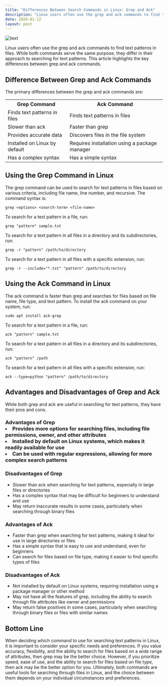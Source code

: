 ```yaml
---
title: "Differences Between Search Commands in Linux: Grep and Ack"
description: "Linux users often use the grep and ack commands to find text patterns in files. While both commands serve the same purpose, they differ in their approach to searching for text patterns. This article highlights the key differences between grep and ack commands."
date: 2020-01-12
layout: post
---
```


<article>
  <img alt="text" src="https://images.unsplash.com/photo-1594321120041-00d204971461?crop=entropy&amp;cs=tinysrgb&amp;fit=max&amp;fm=jpg&amp;ixid=Mnw0NDU0NTZ8MHwxfHNlYXJjaHwxfHxEaWZmZXJlbmNlcyUyMEJldHdlZW4lMjBTZWFyY2glMjBDb21tYW5kcyUyMGluJTIwTGludXglM0ElMjBHcmVwJTIwYW5kJTIwQWNrfGVufDB8MHx8fDE2ODM2NjA5MTQ&amp;ixlib=rb-4.0.3&amp;q=80&amp;w=1080"/>
  <p>Linux users often use the grep and ack commands to find text patterns in files. While both commands serve the same purpose, they differ in their approach to searching for text patterns. This article highlights the key differences between grep and ack commands.</p>
  <h2>Difference Between Grep and Ack Commands</h2>
  <p>The primary differences between the grep and ack commands are:</p>
  <table>
    <tbody>
      <tr>
        <th>Grep Command</th>
        <th>Ack Command</th>
      </tr>
      <tr>
        <td>Finds text patterns in files</td>
        <td>Finds text patterns in files</td>
      </tr>
      <tr>
        <td>Slower than ack</td>
        <td>Faster than grep</td>
      </tr>
      <tr>
        <td>Provides accurate data</td>
        <td>Discovers files in the file system</td>
      </tr>
      <tr>
        <td>Installed on Linux by default</td>
        <td>Requires installation using a package manager</td>
      </tr>
      <tr>
        <td>Has a complex syntax</td>
        <td>Has a simple syntax</td>
      </tr>
    </tbody>
  </table>
  <h2>Using the Grep Command in Linux</h2>
  <p>The grep command can be used to search for text patterns in files based on various criteria, including file name, line number, and recursive. The command syntax is:</p>
  <pre><code>grep &lt;options&gt; &lt;search-term&gt; &lt;file-name&gt;</code></pre>
  <p>To search for a text pattern in a file, run:</p>
  <pre><code>grep "pattern" sample.txt</code></pre>
  <p>To search for a text pattern in all files in a directory and its subdirectories, run:</p>
  <pre><code>grep -r "pattern" /path/to/directory</code></pre>
  <p>To search for a text pattern in all files with a specific extension, run:</p>
  <pre><code>grep -r --include="*.txt" "pattern" /path/to/directory</code></pre>
  <h2>Using the Ack Command in Linux</h2>
  <p>The ack command is faster than grep and searches for files based on file name, file type, and text pattern. To install the ack command on your system, run:</p>
  <pre><code>sudo apt install ack-grep</code></pre>
  <p>To search for a text pattern in a file, run:</p>
  <pre><code>ack "pattern" sample.txt</code></pre>
  <p>To search for a text pattern in all files in a directory and its subdirectories, run:</p>
  <pre><code>ack "pattern" /path</code></pre>
  <p>To search for a text pattern in all files with a specific extension, run:</p>
  <pre><code>ack --type=python "pattern" /path/to/directory</code></pre>
  <h2>Advantages and Disadvantages of Grep and Ack</h2>
  <p>While both grep and ack are useful in searching for text patterns, they have their pros and cons.</p>
  <h3>Advantages of Grep<!--<ul-->
    <li>Provides more options for searching files, including file permissions, owner, and other attributes</li>
    <li>Installed by default on Linux systems, which makes it readily available for use</li>
    <li>Can be used with regular expressions, allowing for more complex search patterns</li>
  
  </h3><h3>Disadvantages of Grep</h3>
  <ul>
    <li>Slower than ack when searching for text patterns, especially in large files or directories</li>
    <li>Has a complex syntax that may be difficult for beginners to understand and use</li>
    <li>May return inaccurate results in some cases, particularly when searching through binary files</li>
  </ul>
  <h3>Advantages of Ack</h3>
  <ul>
    <li>Faster than grep when searching for text patterns, making it ideal for use in large directories or files</li>
    <li>Has a simple syntax that is easy to use and understand, even for beginners</li>
    <li>Can search for files based on file type, making it easier to find specific types of files</li>
  </ul>
  <h3>Disadvantages of Ack</h3>
  <ul>
    <li>Not installed by default on Linux systems, requiring installation using a package manager or other method</li>
    <li>May not have all the features of grep, including the ability to search through file attributes like owner and permissions</li>
    <li>May return false positives in some cases, particularly when searching through binary files or files with similar names</li>
  </ul>
  <h2>Bottom Line</h2>
  <p>When deciding which command to use for searching text patterns in Linux, it is important to consider your specific needs and preferences. If you value accuracy, flexibility, and the ability to search for files based on a wide range of attributes, then grep may be the better choice. However, if you prioritize speed, ease of use, and the ability to search for files based on file type, then ack may be the better option for you. Ultimately, both commands are useful tools for searching through files in Linux, and the choice between them depends on your individual circumstances and preferences.</p>
</article>